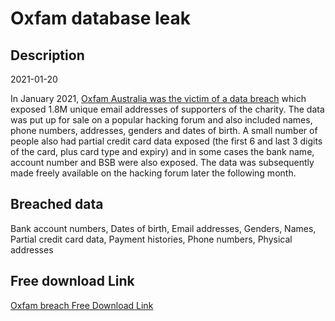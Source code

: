 # Oxfam database leak

## Description

2021-01-20

In January 2021, <a href="https://www.oxfam.org.au/updates-suspected-data-incident/" target="_blank" rel="noopener">Oxfam Australia was the victim of a data breach</a> which exposed 1.8M unique email addresses of supporters of the charity. The data was put up for sale on a popular hacking forum and also included names, phone numbers, addresses, genders and dates of birth. A small number of people also had partial credit card data exposed (the first 6 and last 3 digits of the card, plus card type and expiry) and in some cases the bank name, account number and BSB were also exposed. The data was subsequently made freely available on the hacking forum later the following month.

## Breached data

Bank account numbers, Dates of birth, Email addresses, Genders, Names, Partial credit card data, Payment histories, Phone numbers, Physical addresses

## Free download Link

[Oxfam breach Free Download Link](https://link-to.net/1229997/720.5813421800631/dynamic/?r=aHR0cHM6Ly93d3cubWVkaWFmaXJlLmNvbS92aWV3L2l6RHhHQkhDakFMSjdpay9veGZhbS5vcmcuYXUvZmlsZQ==)